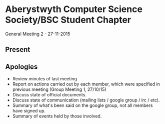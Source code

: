 Aberystwyth Computer Science Society/BSC Student Chapter
========================================================

General Meeting 2 - 27-11-2015

Present
-------

Apologies
---------

- Review minutes of last meeting
- Report on actions carried out by each member, which were specified in
  previous meeting (Group Meeting 1, 27/10/15)
-  Discuss state of official documents.
-  Discuss state of communication (mailing lists / google group / irc / etc).
-  Summary of what's been said on the google group, not all members have signed up.
-  Summary of events held by those involved.
